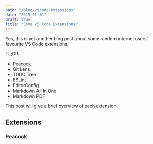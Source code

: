 ```yaml
---
path: "/blog/vscode-extensions"
date: "2019-01-01"
draft: true
title: "Some VS Code Extensions"
---
```


Yes, this is yet another blog post about some random internet users'
favourite VS Code extensions.

<!-- end -->

TL;DR:

* Peacock
* Git Lens
* TODO Tree
* ESLint
* EditorConfig
* Markdown All In One
* Markdown PDF

This post will give a brief overview of each extension.

## Extensions

### Peacock


